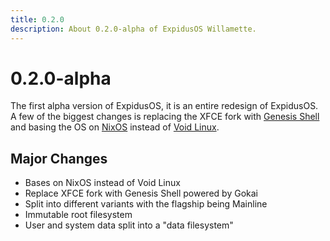 ```yaml
---
title: 0.2.0
description: About 0.2.0-alpha of ExpidusOS Willamette.
---
```


# 0.2.0-alpha

The first alpha version of ExpidusOS, it is an entire redesign of ExpidusOS.
A few of the biggest changes is replacing the XFCE fork with [Genesis Shell](/components/genesis-shell)
and basing the OS on [NixOS](https://nixos.org) instead of [Void Linux](https://voidlinux.org).

## Major Changes

- Bases on NixOS instead of Void Linux
- Replace XFCE fork with Genesis Shell powered by Gokai
- Split into different variants with the flagship being Mainline
- Immutable root filesystem
- User and system data split into a "data filesystem"
